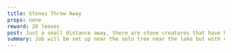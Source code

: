 ```yaml
---
title: Stones Throw Away
props: none
reward: 20 leaves
post: Just a small distance away, there are stone creatures that have been attacking the local farmers and harming their fields. We don't want a food shortage, so please help.
summary: Job will be set up near the solo tree near the lake but with constant forming fire elementals.
---
```

